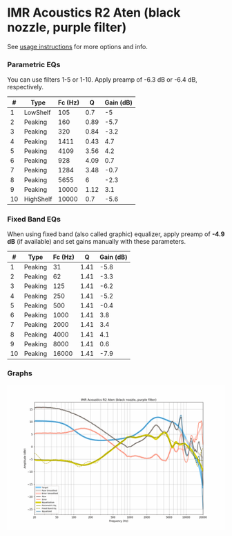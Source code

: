 # IMR Acoustics R2 Aten (black nozzle, purple filter)
See [usage instructions](https://github.com/jaakkopasanen/AutoEq#usage) for more options and info.

### Parametric EQs
You can use filters 1-5 or 1-10. Apply preamp of -6.3 dB or -6.4 dB, respectively.

|   # | Type      |   Fc (Hz) |    Q |   Gain (dB) |
|-----|-----------|-----------|------|-------------|
|   1 | LowShelf  |       105 | 0.7  |        -5   |
|   2 | Peaking   |       160 | 0.89 |        -5.7 |
|   3 | Peaking   |       320 | 0.84 |        -3.2 |
|   4 | Peaking   |      1411 | 0.43 |         4.7 |
|   5 | Peaking   |      4109 | 3.56 |         4.2 |
|   6 | Peaking   |       928 | 4.09 |         0.7 |
|   7 | Peaking   |      1284 | 3.48 |        -0.7 |
|   8 | Peaking   |      5655 | 6    |        -2.3 |
|   9 | Peaking   |     10000 | 1.12 |         3.1 |
|  10 | HighShelf |     10000 | 0.7  |        -5.6 |

### Fixed Band EQs
When using fixed band (also called graphic) equalizer, apply preamp of **-4.9 dB** (if available) and set gains manually with these parameters.

|   # | Type    |   Fc (Hz) |    Q |   Gain (dB) |
|-----|---------|-----------|------|-------------|
|   1 | Peaking |        31 | 1.41 |        -5.8 |
|   2 | Peaking |        62 | 1.41 |        -3.3 |
|   3 | Peaking |       125 | 1.41 |        -6.2 |
|   4 | Peaking |       250 | 1.41 |        -5.2 |
|   5 | Peaking |       500 | 1.41 |        -0.4 |
|   6 | Peaking |      1000 | 1.41 |         3.8 |
|   7 | Peaking |      2000 | 1.41 |         3.4 |
|   8 | Peaking |      4000 | 1.41 |         4.1 |
|   9 | Peaking |      8000 | 1.41 |         0.6 |
|  10 | Peaking |     16000 | 1.41 |        -7.9 |

### Graphs
![](./IMR%20Acoustics%20R2%20Aten%20(black%20nozzle,%20purple%20filter).png)
